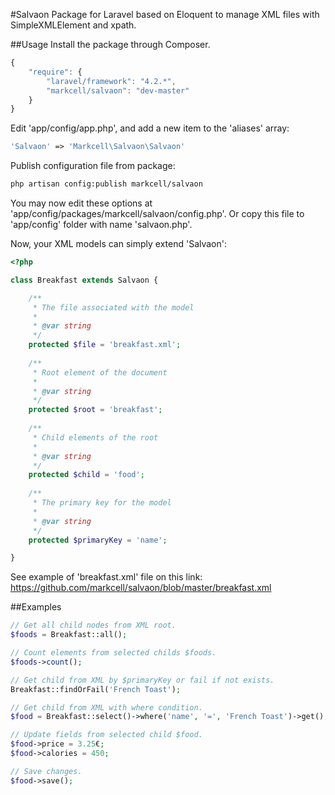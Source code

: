 #Salvaon
Package for Laravel based on Eloquent to manage XML files with SimpleXMLElement and xpath.

##Usage
Install the package through Composer.

```js
{
    "require": {
        "laravel/framework": "4.2.*",
        "markcell/salvaon": "dev-master"
    }
}
```


Edit 'app/config/app.php', and add a new item to the 'aliases' array:

```php
'Salvaon' => 'Markcell\Salvaon\Salvaon'
```


Publish configuration file from package:

```bash
php artisan config:publish markcell/salvaon
```

You may now edit these options at 'app/config/packages/markcell/salvaon/config.php'. Or copy this file to 'app/config' folder with name 'salvaon.php'.


Now, your XML models can simply extend 'Salvaon':

```php
<?php

class Breakfast extends Salvaon {

    /**
     * The file associated with the model
     *
     * @var string
     */
    protected $file = 'breakfast.xml';
   
    /**
     * Root element of the document
     *  
     * @var string
     */
    protected $root = 'breakfast';  
 
    /**
     * Child elements of the root
     * 
     * @var string 
     */
    protected $child = 'food';     
 
    /**
     * The primary key for the model
     *
     * @var string
     */
    protected $primaryKey = 'name';

}
```


See example of 'breakfast.xml' file on this link: 
https://github.com/markcell/salvaon/blob/master/breakfast.xml


##Examples
```php
// Get all child nodes from XML root.
$foods = Breakfast::all();

// Count elements from selected childs $foods.
$foods->count();

// Get child from XML by $primaryKey or fail if not exists.
Breakfast::findOrFail('French Toast');

// Get child from XML with where condition.
$food = Breakfast::select()->where('name', '=', 'French Toast')->get();

// Update fields from selected child $food. 
$food->price = 3.25€;
$food->calories = 450;

// Save changes.
$food->save();
```
